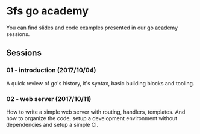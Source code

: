 # 3fs go academy

You can find slides and code examples presented in our go academy sessions.

## Sessions

### 01 - introduction (2017/10/04)

A quick review of go's history, it's syntax, basic building blocks and tooling.

### 02 - web server (2017/10/11)

How to write a simple web server with routing, handlers, templates.
And how to organize the code, setup a development environment without dependencies and setup a simple CI.
